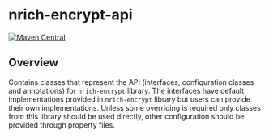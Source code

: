 # nrich-encrypt-api

[![Maven Central](https://maven-badges.herokuapp.com/maven-central/net.croz.nrich/nrich-encrypt-api/badge.svg?color=blue)](https://maven-badges.herokuapp.com/maven-central/net.croz.nrich/nrich-encrypt-api)

## Overview

Contains classes that represent the API (interfaces, configuration classes and annotations) for `nrich-encrypt` library.
The interfaces have default implementations provided in `nrich-encrypt` library but users can provide their own implementations. Unless some overriding is required only classes from this library
should be used directly, other configuration should be provided through property files.
